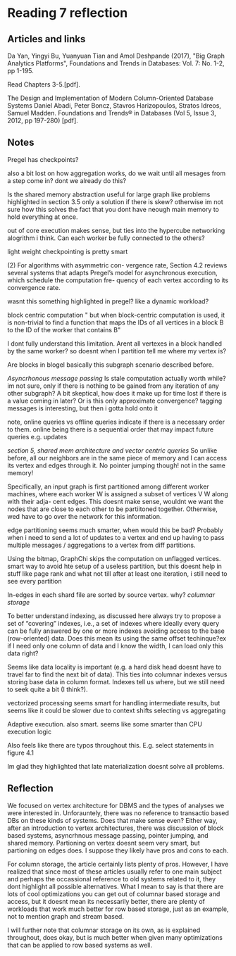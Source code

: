 # Reading 7 reflection

## Articles and links
Da Yan, Yingyi Bu, Yuanyuan Tian and Amol Deshpande (2017), "Big Graph Analytics Platforms", Foundations and Trends in Databases: Vol. 7: No. 1-2, pp 1-195.

Read Chapters 3-5.[pdf].

The Design and Implementation of Modern Column-Oriented Database Systems Daniel Abadi, Peter Boncz, Stavros Harizopoulos, Stratos Idreos, Samuel Madden. Foundations and Trends® in Databases (Vol 5, Issue 3, 2012, pp 197-280)  [pdf].

## Notes

Pregel has checkpoints?

also a bit lost on how aggregation works, do we wait until all mesages from a step come in? dont we already do this?

Is the shared memory abstraction useful for large graph like problems highlighted in section 3.5 only a solution if there is skew? otherwise im not sure how this solves the fact that you dont have neough main memory  to hold everything at once.

out of core execution makes sense, but ties into the hypercube networking alogrithm i think. Can each worker be fully connected to the others?


light weight checkpointing is pretty smart

(2) For algorithms with asymmetric con-
vergence rate, Section 4.2 reviews several systems that adapts Pregel’s
model for asynchronous execution, which schedule the computation fre-
quency of each vertex according to its convergence rate.

wasnt this something highlighted in pregel? like a dynamic workload?

block centric computation
"
but when block-centric computation is used, it is non-trivial to find
a function that maps the IDs of all vertices in a block B to the ID of
the worker that contains B"

I dont fully understand this limitation. Arent all vertexes in a block handled by the same worker? so doesnt when I partition tell me where my vertex is?

Are blocks in blogel basically this subgraph scenario described before.

*Asyncrhonous message passing*
Is stale computation actually worth while? im not sure, only if there is nothing to be gained from any iteration of any other subgraph? A bit skeptical, how does it make up for time lost if there is a value coming in later? Or is this only approximate convergence? tagging messages is interesting, but then i gotta hold onto it

note, online queries vs offline queries indicate if there is a necessary order to them. online being there is a sequential order that may impact future queries e.g. updates

*section 5, shared mem architecture and vector centric queries*
So unlike before, all our neighbors are in the same piece of memory and I can access its vertex and edges through it. No pointer jumping though! not in the same memory!

Specifically, an
input graph is first partitioned among different worker machines, where
each worker W is assigned a subset of vertices V W along with their adja-
cent edges.
This doesnt make sense, wouldnt we want the nodes that are close to each other to be partiitoned together. Otherwise, wed have to go over the network for this information.

edge partitioning seems much smarter, when would this be bad? Probably when i need to send a lot of updates to a vertex and end up having to pass multiple messages / aggregations to a vertex from diff partitions.

Using the bitmap, GraphChi skips the computation
on unflagged vertices. smart way to avoid hte setup of a useless partition, but this doesnt help in stuff like page rank and what not till after at least one iteration, i still need to see every partition


In-edges in each
shard file are sorted by source vertex.
why?
*columnar storage*

To better understand indexing, as discussed here 
always try to propose a set of
“covering” indexes, i.e., a set of indexes where ideally every query can
be fully answered by one or more indexes avoiding access to the base
(row-oriented) data.
Does this mean its using the same offset techinque?ex if I need only one column of data and I know the width, I can load only this data right?

Seems like data locality is important (e.g. a hard disk head doesnt have to travel far to find the next bit of data). This ties into columnar indexes versus storing base data in column format. Indexes tell us where, but we still need to seek quite a bit (I think?).

vectorized processing seems smart for handling intermediate results, but seems like it could be slower due to context shifts selecting vs aggregating

Adaptive execution. also smart. seems like some smarter than CPU execution logic

Also feels like there are typos throughout this. E.g. select statements in figure 4.1

Im glad they highlighted that late materialization doesnt solve all problems.


## Reflection

We focused on vertex architecture for DBMS and the types of analyses we were interested in. Unforauntely, there was no reference to transactio based DBs on these kinds of systems. Does that make sense even? Either way, after an introduction to vertex architectures, there was discussion of block based systems, asyncrhnous message passing, pointer jumping, and shared memory. Partioning on vertex doesnt seem very smart, but partioning on edges does. I suppose they likely have pros and cons to each. 

For column storage, the article certainly lists plenty of pros. However, I have realized that since most of these articles usually refer to one main subject and perhaps the occassional reference to old systems related to it, they dont highlight all possible alternatives. What I mean to say is that there are lots of cool optimizations you can get out of columnar based storage and access, but it doesnt mean its necessarily better, there are plenty of workloads that work much better for row based storage, just as an example, not to mention graph and stream based.

I will further note that columnar storage on its own, as is explained throughout, does okay, but is much better when given many optimizations that can be applied to row based systems as well.



